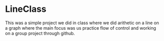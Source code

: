 # LineClass

This was a simple project we did in class where we did arithetic on a line on a graph where the main focus was us practice flow of control and working on a group project through github.
